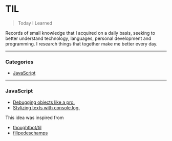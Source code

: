 # TIL

> Today I Learned

Records of small knowledge that I acquired on a daily basis, seeking to better understand technology, languages, personal development and programming. I research things that together make me better every day.

<!-- _932 TILs and counting..._ -->

---

### Categories

* [JavaScript](#javascript)

<!--
* [CSS](#css)
* [Devops](#devops)
* [Git](#git)
* [HTML](#html)
* [Internet](#internet)
* [MongoDB](#mongodb)
* [MySQL](#mysql)
* [React Native](#react-native)
-->
---

### JavaScript
- [Debugging objects like a pro.](javascript/debugging-objects-like-a-pro.md)
- [Stylizing texts with console.log.](javascript/stylizing-texts-with-console-log.md)

This idea was inspired from
- [thoughtbot/til](https://github.com/thoughtbot/til)
- [filipedeschamps](https://github.com/filipedeschamps)

<!-- ## License

&copy; 2015-2018 Josh Branchaud

This repository is licensed under the MIT license. See `LICENSE` for
details. -->
